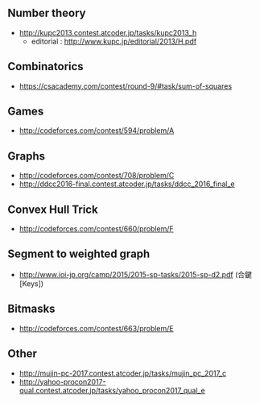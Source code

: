 ## Number theory
- http://kupc2013.contest.atcoder.jp/tasks/kupc2013_h
  - editorial : http://www.kupc.jp/editorial/2013/H.pdf

## Combinatorics
- https://csacademy.com/contest/round-9/#task/sum-of-squares

## Games
- http://codeforces.com/contest/594/problem/A

## Graphs
- http://codeforces.com/contest/708/problem/C
- http://ddcc2016-final.contest.atcoder.jp/tasks/ddcc_2016_final_e

## Convex Hull Trick
- http://codeforces.com/contest/660/problem/F

## Segment to weighted graph
- http://www.ioi-jp.org/camp/2015/2015-sp-tasks/2015-sp-d2.pdf (合鍵[Keys])

## Bitmasks
- http://codeforces.com/contest/663/problem/E

## Other
- http://mujin-pc-2017.contest.atcoder.jp/tasks/mujin_pc_2017_c
- http://yahoo-procon2017-qual.contest.atcoder.jp/tasks/yahoo_procon2017_qual_e
